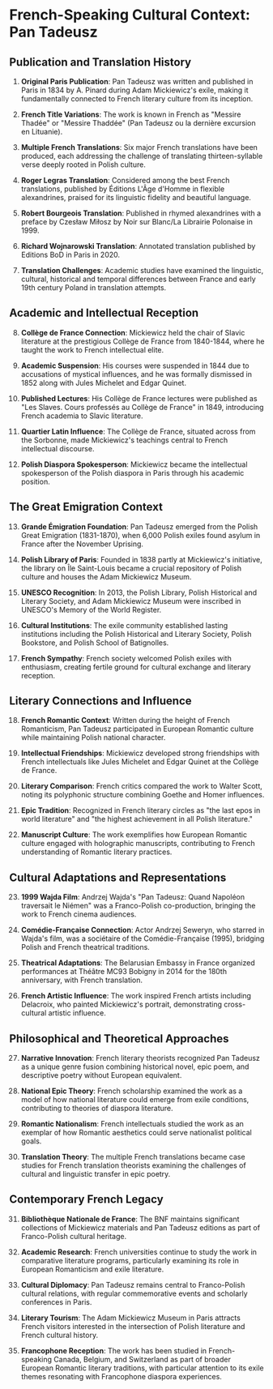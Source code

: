 # French-Speaking Cultural Context: Pan Tadeusz

## Publication and Translation History

1. **Original Paris Publication**: Pan Tadeusz was written and published in Paris in 1834 by A. Pinard during Adam Mickiewicz's exile, making it fundamentally connected to French literary culture from its inception.

2. **French Title Variations**: The work is known in French as "Messire Thadée" or "Messire Thaddée" (Pan Tadeusz ou la dernière excursion en Lituanie).

3. **Multiple French Translations**: Six major French translations have been produced, each addressing the challenge of translating thirteen-syllable verse deeply rooted in Polish culture.

4. **Roger Legras Translation**: Considered among the best French translations, published by Éditions L'Âge d'Homme in flexible alexandrines, praised for its linguistic fidelity and beautiful language.

5. **Robert Bourgeois Translation**: Published in rhymed alexandrines with a preface by Czesław Miłosz by Noir sur Blanc/La Librairie Polonaise in 1999.

6. **Richard Wojnarowski Translation**: Annotated translation published by Editions BoD in Paris in 2020.

7. **Translation Challenges**: Academic studies have examined the linguistic, cultural, historical and temporal differences between France and early 19th century Poland in translation attempts.

## Academic and Intellectual Reception

8. **Collège de France Connection**: Mickiewicz held the chair of Slavic literature at the prestigious Collège de France from 1840-1844, where he taught the work to French intellectual elite.

9. **Academic Suspension**: His courses were suspended in 1844 due to accusations of mystical influences, and he was formally dismissed in 1852 along with Jules Michelet and Edgar Quinet.

10. **Published Lectures**: His Collège de France lectures were published as "Les Slaves. Cours professés au Collège de France" in 1849, introducing French academia to Slavic literature.

11. **Quartier Latin Influence**: The Collège de France, situated across from the Sorbonne, made Mickiewicz's teachings central to French intellectual discourse.

12. **Polish Diaspora Spokesperson**: Mickiewicz became the intellectual spokesperson of the Polish diaspora in Paris through his academic position.

## The Great Emigration Context

13. **Grande Émigration Foundation**: Pan Tadeusz emerged from the Polish Great Emigration (1831-1870), when 6,000 Polish exiles found asylum in France after the November Uprising.

14. **Polish Library of Paris**: Founded in 1838 partly at Mickiewicz's initiative, the library on Île Saint-Louis became a crucial repository of Polish culture and houses the Adam Mickiewicz Museum.

15. **UNESCO Recognition**: In 2013, the Polish Library, Polish Historical and Literary Society, and Adam Mickiewicz Museum were inscribed in UNESCO's Memory of the World Register.

16. **Cultural Institutions**: The exile community established lasting institutions including the Polish Historical and Literary Society, Polish Bookstore, and Polish School of Batignolles.

17. **French Sympathy**: French society welcomed Polish exiles with enthusiasm, creating fertile ground for cultural exchange and literary reception.

## Literary Connections and Influence

18. **French Romantic Context**: Written during the height of French Romanticism, Pan Tadeusz participated in European Romantic culture while maintaining Polish national character.

19. **Intellectual Friendships**: Mickiewicz developed strong friendships with French intellectuals like Jules Michelet and Edgar Quinet at the Collège de France.

20. **Literary Comparison**: French critics compared the work to Walter Scott, noting its polyphonic structure combining Goethe and Homer influences.

21. **Epic Tradition**: Recognized in French literary circles as "the last epos in world literature" and "the highest achievement in all Polish literature."

22. **Manuscript Culture**: The work exemplifies how European Romantic culture engaged with holographic manuscripts, contributing to French understanding of Romantic literary practices.

## Cultural Adaptations and Representations

23. **1999 Wajda Film**: Andrzej Wajda's "Pan Tadeusz: Quand Napoléon traversait le Niémen" was a Franco-Polish co-production, bringing the work to French cinema audiences.

24. **Comédie-Française Connection**: Actor Andrzej Seweryn, who starred in Wajda's film, was a sociétaire of the Comédie-Française (1995), bridging Polish and French theatrical traditions.

25. **Theatrical Adaptations**: The Belarusian Embassy in France organized performances at Théâtre MC93 Bobigny in 2014 for the 180th anniversary, with French translation.

26. **French Artistic Influence**: The work inspired French artists including Delacroix, who painted Mickiewicz's portrait, demonstrating cross-cultural artistic influence.

## Philosophical and Theoretical Approaches

27. **Narrative Innovation**: French literary theorists recognized Pan Tadeusz as a unique genre fusion combining historical novel, epic poem, and descriptive poetry without European equivalent.

28. **National Epic Theory**: French scholarship examined the work as a model of how national literature could emerge from exile conditions, contributing to theories of diaspora literature.

29. **Romantic Nationalism**: French intellectuals studied the work as an exemplar of how Romantic aesthetics could serve nationalist political goals.

30. **Translation Theory**: The multiple French translations became case studies for French translation theorists examining the challenges of cultural and linguistic transfer in epic poetry.

## Contemporary French Legacy

31. **Bibliothèque Nationale de France**: The BNF maintains significant collections of Mickiewicz materials and Pan Tadeusz editions as part of Franco-Polish cultural heritage.

32. **Academic Research**: French universities continue to study the work in comparative literature programs, particularly examining its role in European Romanticism and exile literature.

33. **Cultural Diplomacy**: Pan Tadeusz remains central to Franco-Polish cultural relations, with regular commemorative events and scholarly conferences in Paris.

34. **Literary Tourism**: The Adam Mickiewicz Museum in Paris attracts French visitors interested in the intersection of Polish literature and French cultural history.

35. **Francophone Reception**: The work has been studied in French-speaking Canada, Belgium, and Switzerland as part of broader European Romantic literary traditions, with particular attention to its exile themes resonating with Francophone diaspora experiences.